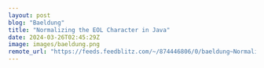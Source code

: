 ```yaml
---
layout: post
blog: "Baeldung"
title: "Normalizing the EOL Character in Java"
date: 2024-03-26T02:45:29Z
image: images/baeldung.png
remote_url: "https://feeds.feedblitz.com/~/874446806/0/baeldung~Normalizing-the-EOL-Character-in-Java"
---
```

